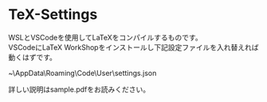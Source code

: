 # TeX-Settings
WSLとVSCodeを使用してLaTeXをコンパイルするものです。  
VSCodeにLaTeX WorkShopをインストールし下記設定ファイルを入れ替えれば動くはずです。

~\AppData\Roaming\Code\User\settings.json

詳しい説明はsample.pdfをお読みください。
